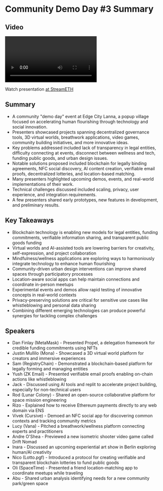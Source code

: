 # Community Demo Day #3 Summary

## Video
<video id="video" controls></video>
<script src="https://vod-cdn.lp-playback.studio/raw/jxf4iblf6wlsyor6526t4tcmtmqa/catalyst-vod-com/hls/334cfxssn93gllbh/index.m3u8"></script>
<script>
  var video = document.getElementById('video');
  var videoSrc = 'https://vod-cdn.lp-playback.studio/raw/jxf4iblf6wlsyor6526t4tcmtmqa/catalyst-vod-com/hls/334cfxssn93gllbh/index.m3u8';
  if (Hls.isSupported()) {
    var hls = new Hls();
    hls.loadSource(videoSrc);
    hls.attachMedia(video);
  }
  else if (video.canPlayType('application/vnd.apple.mpegurl')) {
    video.src = videoSrc;
  }
</script>

Watch presentation [at StreamETH](https://streameth.org/edge_city/watch?session=67208d6424af22d0ca414bd1)

## Summary
- A community "demo day" event at Edge City Lanna, a popup village focused on accelerating human flourishing through technology and social innovation.
- Presenters showcased projects spanning decentralized governance tools, 3D virtual worlds, breathwork applications, video games, community building initiatives, and more innovative ideas.
- Key problems addressed included lack of transparency in legal entities, difficulty connecting at events, disconnect between wellness and tech, funding public goods, and urban design issues.
- Notable solutions proposed included blockchain for legally binding agreements, NFC social discovery, AI content creation, verifiable email proofs, decentralized lotteries, and location-based matching.
- Many presenters highlighted upcoming demos, events, and real-world implementations of their work.
- Technical challenges discussed included scaling, privacy, user experience, and integration requirements.
- A few presenters shared early prototypes, new features in development, and preliminary results.

## Key Takeaways
- Blockchain technology is enabling new models for legal entities, funding commitments, verifiable information sharing, and transparent public goods funding
- Virtual worlds and AI-assisted tools are lowering barriers for creativity, self-expression, and project collaboration
- Mindfulness/wellness applications are exploring ways to harmoniously integrate technology to enhance human flourishing
- Community-driven urban design interventions can improve shared spaces through participatory processes
- Location-aware social apps can help maintain connections and coordinate in-person meetups
- Experimental events and demos allow rapid testing of innovative concepts in real-world contexts
- Privacy-preserving solutions are critical for sensitive use cases like whistleblowing and personal data sharing
- Combining different emerging technologies can produce powerful synergies for tackling complex challenges

## Speakers
- Dan Finlay (MetaMask) - Presented Propel, a delegation framework for credible funding commitments using NFTs
- Justin Mullilo (Mona) - Showcased a 3D virtual world platform for creators and immersive experiences
- Sam (RegistryChain) - Demonstrated a blockchain-based platform for legally forming and managing entities
- Yush (ZK Email) - Presented verifiable email proofs enabling on-chain actions like whistleblowing
- Jack - Discussed using AI tools and replit to accelerate project building, especially for non-technical users
- Rod (Lunar Colony) - Shared an open-source collaborative platform for space mission engineering
- Rizo - Explained how to receive Ethereum payments directly to any web domain via ENS
- Vivek (Cursive) - Demoed an NFC social app for discovering common contexts and tracking community metrics
- Lucy (Vana) - Pitched a breathwork/wellness platform connecting experts and practitioners
- Andre O'Shea - Previewed a new isometric shooter video game called Drift Nomad
- Inara - Discussed an upcoming experiential art show in Berlin exploring human/AI creativity
- Nico (Lotto.pgf) - Introduced a protocol for creating verifiable and transparent blockchain lotteries to fund public goods
- Oli (SpaceTime) - Presented a friend location-matching app to coordinate meetups while traveling
- Abu - Shared urban analysis identifying needs for a new community park/green space

